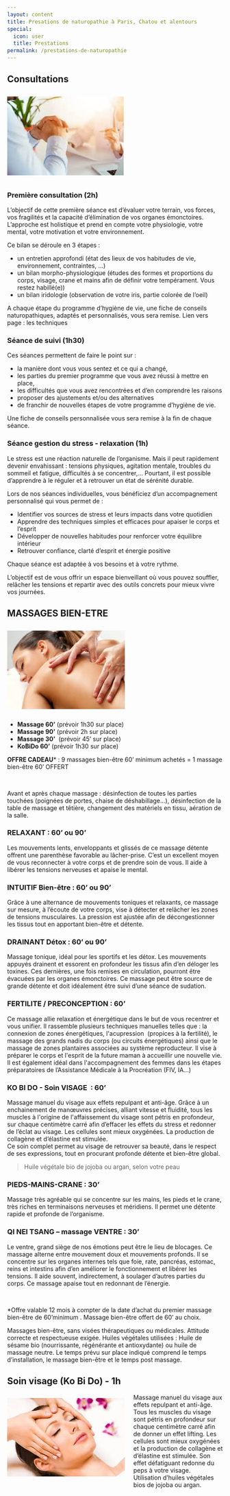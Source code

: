 ```yaml
---
layout: content
title: Presations de naturopathie à Paris, Chatou et alentours
special:
  icon: user
  title: Prestations
permalink: /prestations-de-naturopathie
---
```


## Consultations

<div style="padding:10px 20px 10px 0; max-width:100%">
  <img src="/images/prestations/consultations.png" alt="Illustration Consultations" style="max-width: 100%; height: auto;" />
</div>

### Première consultation (2h)

L’objectif de cette première séance est d’évaluer votre terrain, vos forces, vos fragilités et la capacité
d’élimination de vos organes émonctoires. L’approche est holistique et prend en compte votre
physiologie, votre mental, votre motivation et votre environnement.

Ce bilan se déroule en 3 étapes :

- un entretien approfondi (état des lieux de vos habitudes de vie, environnement, contraintes, ...)
- un bilan morpho-physiologique (études des formes et proportions du corps, visage, crane et mains
afin de définir votre tempérament. Vous restez habillé(e))
- un bilan iridologie (observation de votre iris, partie colorée de l’oeil)

A chaque étape du programme d’hygiène de vie, une fiche de conseils naturopathiques, adaptés et
personnalisés, vous sera remise. Lien vers page : les techniques

### Séance de suivi (1h30)

Ces séances permettent de faire le point sur :
- la manière dont vous vous sentez et ce qui a changé,
- les parties du premier programme que vous avez réussi à mettre en place,
- les difficultés que vous avez rencontrées et d’en comprendre les raisons
- proposer des ajustements et/ou des alternatives
- de franchir de nouvelles étapes de votre programme d’hygiène de vie.

Une fiche de conseils personnalisée vous sera remise à la fin de chaque séance.

### Séance gestion du stress - relaxation (1h)

Le stress est une réaction naturelle de l’organisme. Mais il peut rapidement devenir envahissant : tensions physiques, agitation mentale, troubles du sommeil et fatigue, difficultés à se concentrer,… Pourtant, il est possible d’apprendre à le réguler et à retrouver un état de sérénité durable.

Lors de nos séances individuelles, vous bénéficiez d’un accompagnement personnalisé qui vous permet de :

- Identifier vos sources de stress et leurs impacts dans votre quotidien
- Apprendre des techniques simples et efficaces pour apaiser le corps et l’esprit
- Développer de nouvelles habitudes pour renforcer votre équilibre intérieur
- Retrouver confiance, clarté d’esprit et énergie positive

Chaque séance est adaptée à vos besoins et à votre rythme. 

L’objectif est de vous offrir un espace bienveillant où vous pouvez souffler, relâcher les tensions et repartir avec des outils concrets pour mieux vivre vos journées.


## MASSAGES BIEN-ETRE

<div style="padding:10px 20px 10px 0; max-width:100%">
  <img src="/images/prestations/massages.png" alt="Illustration Massages" style="max-width: 100%; height: auto;" />
</div>

- **Massage 60’**   (prévoir 1h30 sur place)
- **Massage 90’**   (prévoir 2h sur place)
- **Massage 30’**   (prévoir 45’ sur place)
- **KoBiDo 60’**    (prévoir 1h30 sur place)

**OFFRE CADEAU**\* :
  9 massages bien-être 60’ minimum achetés = 1 massage bien-être 60’ OFFERT

&nbsp;

Avant et après chaque massage :
désinfection de toutes les parties touchées (poignées de portes, chaise de déshabillage...),
désinfection de la table de massage et têtière,
changement des matériels en tissu,
aération de la salle.

### RELAXANT : 60’ ou 90’ 
Les mouvements lents, enveloppants et glissés de ce massage détente offrent une parenthèse favorable au lâcher-prise. C’est un excellent moyen de vous reconnecter à votre corps et de prendre soin de vous. Il aide à libérer les tensions nerveuses et apaise le mental.

### INTUITIF Bien-être : 60’ ou 90’
Grâce à une alternance de mouvements toniques et relaxants, ce massage sur mesure, à l’écoute de votre corps, vise à détecter et relâcher les zones de tensions musculaires. La pression est ajustée afin de décongestionner les tissus tout en apportant bien-être et détente.

### DRAINANT Détox : 60’ ou 90’
Massage tonique, idéal pour les sportifs et les détox. Les mouvements appuyés drainent et essorent en profondeur les tissus afin d’en déloger les toxines. Ces dernières, une fois remises en circulation, pourront être évacuées par les organes émonctoires. Ce massage peut être source de grande détente et doit idéalement être suivi d’une séance de sudation.

### FERTILITE / PRECONCEPTION : 60’
Ce massage allie relaxation et énergétique dans le but de vous recentrer et vous unifier. Il rassemble plusieurs techniques manuelles telles que : la connexion de zones énergétiques, l'acupression  (propices à la fertilité), le massage des grands nadis du corps (ou circuits énergétiques) ainsi que le massage de zones plantaires associées au système reproducteur. Il vise à préparer le corps et l'esprit de la future maman à accueillir une nouvelle vie.  Il est également idéal dans l'accompagnement des femmes dans les étapes préparatoires de l’Assistance Médicale à la Procréation (FIV, IA…)

### KO BI DO - Soin VISAGE  : 60’ 
Massage manuel du visage aux effets repulpant et anti-âge. Grâce à un enchainement de manœuvres précises, alliant vitesse et fluidité, tous les muscles à l'origine de l'affaissement du visage sont pétris en profondeur, sur chaque centimètre carré afin d’effacer les effets du stress et redonner de l’éclat au visage. Les cellules sont mieux oxygénées. La production de collagène et d’élastine est stimulée.  
Ce soin complet permet au visage de retrouver sa beauté, dans le respect de ses expressions, tout en procurant profonde détente et bien-être global.
> Huile végétale bio de jojoba ou argan, selon votre peau

### PIEDS-MAINS-CRANE : 30’
Massage très agréable qui se concentre sur les mains, les pieds et le crane, très riches en terminaisons nerveuses et méridiens. Il permet une détente rapide et profonde de l’organisme.

### QI NEI TSANG – massage VENTRE : 30’
Le ventre, grand siège de nos émotions peut être le lieu de blocages. Ce massage alterne entre mouvement doux et mouvements profonds. Il se concentre sur les organes internes tels que foie, rate, pancréas, estomac, reins et intestins afin d’en améliorer le fonctionnement et libérer les tensions. Il aide souvent, indirectement, à soulager d’autres parties du corps. Ce massage apaise tout en redonnant de l’énergie.

&nbsp;

\*Offre valable 12 mois à compter de la date d’achat du premier massage bien-être de 60’minimum . Massage bien-être offert de 60’ au choix.

Massages bien-être, sans visées thérapeutiques ou médicales. 
Attitude correcte et respectueuse exigée.  Huiles végétales utilisées : Huile de sésame bio (nourrissante, régénérante et antioxydante) ou huile de massage neutre. Le temps prévu sur place indiqué comprend le temps d’installation, le massage bien-être et le temps post massage.



## Soin visage (Ko Bi Do) - 1h

<div style="float:left; padding:10px 20px 10px 0; max-width:100%">
  <img src="/images/prestations/kobido.png" alt="Illustration Kobido" style="max-width: 100%; height: auto;" />
</div>

Massage manuel du visage aux effets repulpant et anti-âge.
Tous les muscles du visage sont pétris en profondeur sur chaque centimètre carré afin de donner un effet lifting.
Les cellules sont mieux oxygénées et la production de collagène et d’élastine est stimulée.
Son effet défatiguant redonne du peps à votre visage.  
Utilisation d’huiles végétales bios de jojoba ou argan.

